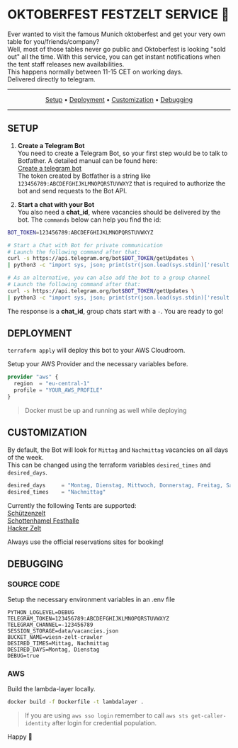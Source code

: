 # OKTOBERFEST FESTZELT SERVICE 🍻

Ever wanted to visit the famous Munich oktoberfest and get your very own table for you/friends/company?  
Well, most of those tables never go public and Oktoberfest is looking "sold out" all the time.
With this service, you can get instant notifications when the tent staff releases new availabilities.  
This happens normally between 11-15 CET on working days.  
Delivered directly to telegram.  

<hr />
<p align="center">
    <a href="#SETUP">Setup</a> • 
    <a href="#DEPLOYMENT">Deployment</a> • 
    <a href="#CUSTOMIZATION">Customization</a> • 
    <a href="#DEBUGGING">Debugging</a>
</p>
<hr />

## SETUP  

1. **Create a Telegram Bot**  
You need to create a Telegram Bot, so your first step would be to talk to Botfather.
A detailed manual can be found here:   
[Create a telegram bot](https://core.telegram.org/bots#6-botfather)  
The token created by Botfather is a string like `123456789:ABCDEFGHIJKLMNOPQRSTUVWXYZ` that is required to authorize the bot and send requests to the Bot API.

2. **Start a chat with your Bot**  
You also need a **chat_id**, where vacancies should be delivered by the bot. The `commands` below can help you find the id:
```sh
BOT_TOKEN=123456789:ABCDEFGHIJKLMNOPQRSTUVWXYZ

# Start a Chat with Bot for private communication
# Launch the following command after that:
curl -s https://api.telegram.org/bot$BOT_TOKEN/getUpdates \
| python3 -c "import sys, json; print(str(json.load(sys.stdin)['result'][0]['message']['from']['id']))"

# As an alternative, you can also add the bot to a group channel
# Launch the following command after that:
curl -s https://api.telegram.org/bot$BOT_TOKEN/getUpdates \
| python3 -c "import sys, json; print(str(json.load(sys.stdin)['result'][0]['message']['chat']['id']))"
```

The response is a **chat_id**, group chats start with a `-`. You are ready to go! 

## DEPLOYMENT

`terraform apply` will deploy this bot to your AWS Cloudroom.  

Setup your AWS Provider and the necessary variables before.  

```terraform
provider "aws" {
  region  = "eu-central-1"
  profile = "YOUR_AWS_PROFILE"
}
```

> Docker must be up and running as well while deploying

## CUSTOMIZATION
By default, the Bot will look for `Mittag` and `Nachmittag` vacancies on all days of the week.  
This can be changed using the terraform variables `desired_times` and `desired_days`.  

```terraform
desired_days     = "Montag, Dienstag, Mittwoch, Donnerstag, Freitag, Samstag, Sonntag"
desired_times    = "Nachmittag"
```

Currently the following Tents are supported:  
[Schützenzelt](https://www.schuetzenfestzelt.com/)  
[Schottenhamel Festhalle](https://festhalle-schottenhamel.de/)  
[Hacker Zelt](https://hacker-festzelt.de/)  

Always use the official reservations sites for booking!  

## DEBUGGING

### SOURCE CODE

Setup the necessary environment variables in an .env file

```.env
PYTHON_LOGLEVEL=DEBUG
TELEGRAM_TOKEN=123456789:ABCDEFGHIJKLMNOPQRSTUVWXYZ
TELEGRAM_CHANNEL=-123456789
SESSION_STORAGE=data/vacancies.json
BUCKET_NAME=wiesn-zelt-crawler
DESIRED_TIMES=Mittag, Nachmittag
DESIRED_DAYS=Montag, Dienstag
DEBUG=true
```

### AWS

Build the lambda-layer locally.

```sh
docker build -f Dockerfile -t lambdalayer . 
```

> If you are using `aws sso login` remember to call `aws sts get-caller-identity` after login for credential population.
  
Happy 🍺
